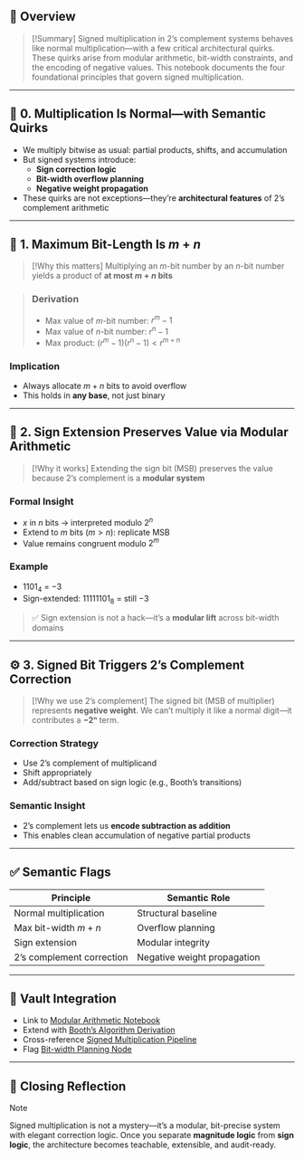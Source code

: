 ## 🧠 Overview

> [!Summary]
> Signed multiplication in 2’s complement systems behaves like normal multiplication—with a few critical architectural quirks.
> These quirks arise from modular arithmetic, bit-width constraints, and the encoding of negative values.
> This notebook documents the four foundational principles that govern signed multiplication.

---

## 🔢 0. Multiplication Is Normal—with Semantic Quirks

- We multiply bitwise as usual: partial products, shifts, and accumulation
- But signed systems introduce:
  - **Sign correction logic**
  - **Bit-width overflow planning**
  - **Negative weight propagation**
- These quirks are not exceptions—they’re **architectural features** of 2’s complement arithmetic

---

## 📏 1. Maximum Bit-Length Is $m + n$

> [!Why this matters]
> Multiplying an $m$-bit number by an $n$-bit number yields a product of **at most $m + n$ bits**

> ### Derivation
>
> - Max value of $m$-bit number: $r^m - 1$
> - Max value of $n$-bit number: $r^n - 1$
> - Max product: $(r^m - 1)(r^n - 1) < r^{m+n}$

### Implication

- Always allocate $m + n$ bits to avoid overflow
- This holds in **any base**, not just binary

---

## 🧮 2. Sign Extension Preserves Value via Modular Arithmetic

> [!Why it works]
> Extending the sign bit (MSB) preserves the value because 2’s complement is a **modular system**

### Formal Insight

- $x$ in $n$ bits → interpreted modulo $2^n$
- Extend to $m$ bits ($m > n$): replicate MSB
- Value remains congruent modulo $2^m$

### Example

- $1101_4$ = $-3$
- Sign-extended: $11111101_8$ = still $-3$

> ✅ Sign extension is not a hack—it’s a **modular lift** across bit-width domains

---

## ⚙️ 3. Signed Bit Triggers 2’s Complement Correction

> [!Why we use 2’s complement]
> The signed bit (MSB of multiplier) represents **negative weight**.
> We can’t multiply it like a normal digit—it contributes a **−2ⁿ** term.

### Correction Strategy

- Use 2’s complement of multiplicand
- Shift appropriately
- Add/subtract based on sign logic (e.g., Booth’s transitions)

### Semantic Insight

- 2’s complement lets us **encode subtraction as addition**
- This enables clean accumulation of negative partial products

---

## ✅ Semantic Flags

| Principle                 | Semantic Role               |
| ------------------------- | --------------------------- |
| Normal multiplication     | Structural baseline         |
| Max bit-width $m + n$     | Overflow planning           |
| Sign extension            | Modular integrity           |
| 2’s complement correction | Negative weight propagation |

---

## 🔗 Vault Integration

- Link to [Modular Arithmetic Notebook](vault://arithmetic/modular-extension)
- Extend with [Booth’s Algorithm Derivation](vault://arithmetic/booth-logic)
- Cross-reference [Signed Multiplication Pipeline](vault://arithmetic/signed-mult)
- Flag [Bit-width Planning Node](vault://arithmetic/bit-growth)

---

## 🧠 Closing Reflection

> [!Note]
> Signed multiplication is not a mystery—it’s a modular, bit-precise system with elegant correction logic.
> Once you separate **magnitude logic** from **sign logic**, the architecture becomes teachable, extensible, and audit-ready.
